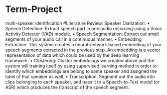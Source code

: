 # Term-Project
multi-speaker identification 
#Literature Review:
Speaker Diarization:
•	Speech Detection: Extract speech part in one audio recording using a Voice Activity Detector (VAD) module.
•	Speech Segmentation: Extract out small segments of your audio call in a continuous manner.
•	Embedding Extraction: This system creates a neural-network based embedding of your speech segments extracted in the previous step. An embedding is a vector representation of data which could be used by the deep learning framework.
•	Clustering: Cluster embeddings we created above and the system will training itself by using supervised learning method in order to identify which embeddings are belong to same speaker and assigned the label of that speaker as well.
•	Transcription: Segment out the audio into clips belonging to each speaker, and pass it to a Speech-to-Text model (or ASR) which produces the transcript of the speech segment.
